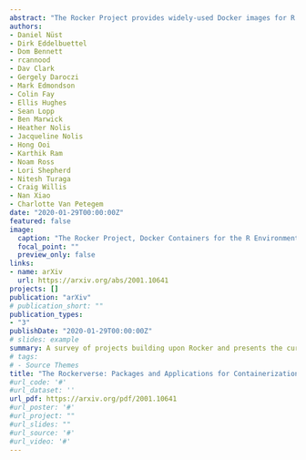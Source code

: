 ```yaml
---
abstract: "The Rocker Project provides widely-used Docker images for R across different application scenarios. This articles surveys downstream projects building upon Rocker and presents the current state of R packages for managing Docker images and controlling containers. These use cases and the variety of applications demonstrate the power of Rocker specifically and containerisation in general. We identified common themes across this diversity: reproducible environments, scalability and efficiency, and portability across clouds."
authors:
- Daniel Nüst
- Dirk Eddelbuettel
- Dom Bennett
- rcannood
- Dav Clark
- Gergely Daroczi
- Mark Edmondson
- Colin Fay
- Ellis Hughes
- Sean Lopp
- Ben Marwick
- Heather Nolis
- Jacqueline Nolis
- Hong Ooi
- Karthik Ram
- Noam Ross
- Lori Shepherd
- Nitesh Turaga
- Craig Willis
- Nan Xiao
- Charlotte Van Petegem
date: "2020-01-29T00:00:00Z"
featured: false
image:
  caption: "The Rocker Project, Docker Containers for the R Environment"
  focal_point: ""
  preview_only: false
links:
- name: arXiv
  url: https://arxiv.org/abs/2001.10641
projects: []
publication: "arXiv"
# publication_short: ""
publication_types:
- "3"
publishDate: "2020-01-29T00:00:00Z"
# slides: example
summary: A survey of projects building upon Rocker and presents the current state of R packages for managing Docker images and controlling containers. 
# tags:
# - Source Themes
title: "The Rockerverse: Packages and Applications for Containerization with R"
#url_code: '#'
#url_dataset: ''
url_pdf: https://arxiv.org/pdf/2001.10641
#url_poster: '#'
#url_project: ""
#url_slides: ""
#url_source: '#'
#url_video: '#'
---
```

